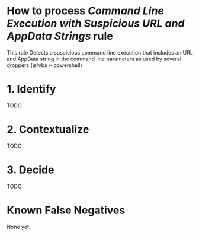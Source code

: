 # How to process *Command Line Execution with Suspicious URL and AppData Strings* rule
This rule Detects a suspicious command line execution that includes an URL and AppData string in the command line parameters as used by several droppers (js/vbs > powershell)

# 1. Identify
TODO

# 2. Contextualize
TODO

# 3. Decide
TODO

# Known False Negatives
None yet.

